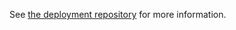 See [the deployment repository](https://github.com/vasi/sitediff-update-demo-deploy) for more information.

